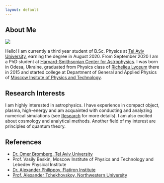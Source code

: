 ```yaml
---
layout: default
---
```


## About Me

<img class="profile-picture" src="https://avatars0.githubusercontent.com/u/20524039?s=400&v=4">

Hello! I am currently a third year student of B.Sc. Physics at [Tel Aviv University](https://english.tau.ac.il), earning the degree in August 2020. From September 2020 I am a PhD student at [Harvard-Smithsonian Center for Astrophysics](https://www.cfa.harvard.edu/). I was born in Odesa, Ukraine, graduated from Physics class of [Richelieu Lyceum](http://rl.odessa.ua/index.php/uk/) there in 2015 and started college at Department of General and Applied Physics of [Moscow Insitute of Physics and Technology](https://mipt.ru/english/).

## Research Interests

I am highly interested in astrophysics. I have experience in compact object, plasma, high-energy and am acquainted with conducting and analyzing numerical simulations (see [Research](research) for more details). I am also excited about cosmology and analytical methods. Another field of my interest are principles of quantum theory.

## References

* [Dr. Omer Bromberg, Tel Aviv University](https://physics.tau.ac.il/profile/omerbr)
* Prof. Vasily Beskin, Moscow Institute of Physics and Technology and Lebedev Physical Institute
* [Dr. Alexander Philippov, Flatiron Institute](https://sashaphilippov.wixsite.com/sashaph)
* [Prof. Alexander Tchekhovskoy, Northwestern University](https://sites.google.com/site/atchekho/)
